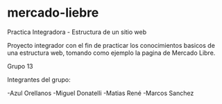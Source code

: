 # mercado-liebre
Practica Integradora - Estructura de un sitio web

Proyecto integrador con el fin de practicar los conocimientos basicos de una estructura web, tomando como ejemplo la pagina de Mercado Libre.

Grupo 13

Integrantes del grupo:

-Azul Orellanos
-Miguel Donatelli
-Matias René
-Marcos Sanchez
